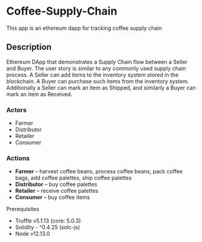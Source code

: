 # Coffee-Supply-Chain
This app is an ethereum dapp for tracking coffee supply chain

## Description
Ethereum DApp that demonstrates a Supply Chain flow between a Seller and Buyer. The user story is similar to any commonly used supply chain process. A Seller can add items to the inventory system stored in the blockchain. A Buyer can purchase such items from the inventory system. Additionally a Seller can mark an item as Shipped, and similarly a Buyer can mark an item as Received.

### Actors
* Farmer
* Distributor
* Retailer
* Consumer

### Actions
* **Farmer** – harvest coffee beans, process coffee beans, pack coffee bags, add coffee palettes, ship coffee palettes
* **Distributor** – buy coffee palettes
* **Retailer** – receive coffee palettes
* **Consumer** – buy coffee items

Prerequisites

* Truffle v5.1.13 (core: 5.0.3)
* Solidity - ^0.4.25 (solc-js)
* Node v12.13.0

